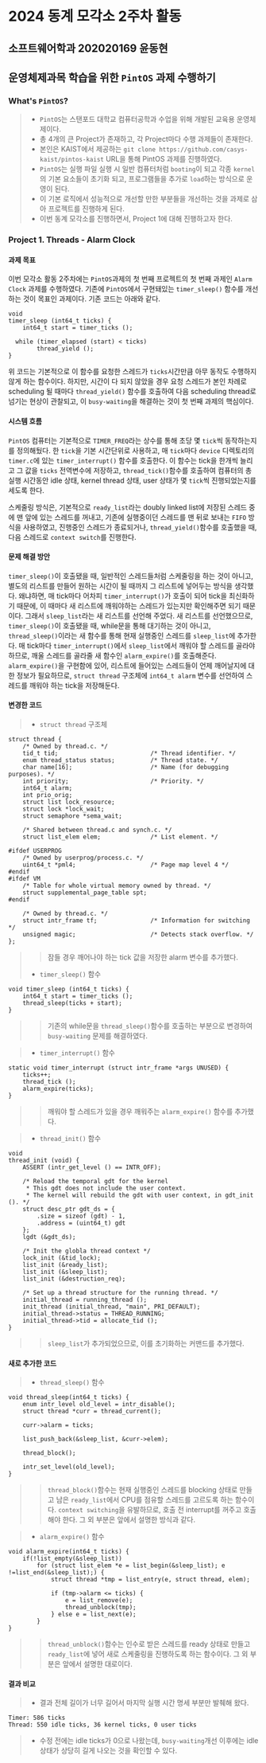 # 2024 동계 모각소 2주차 활동

## 소프트웨어학과 202020169 윤동현

## 운영체제과목 학습을 위한 `PintOS` 과제 수행하기

### What's `PintOS`?

> * `PintOS`는 스탠포드 대학교 컴퓨터공학과 수업을 위해 개발된 교육용 운영체제이다.
> * 총 4개의 큰 Project가 존재하고, 각 Project마다 수행 과제들이 존재한다.
> * 본인은 KAIST에서 제공하는 `git clone https://github.com/casys-kaist/pintos-kaist` URL을 통해 PintOS 과제를 진행하였다.
> * `PintOS`는 실행 파일 실행 시 일반 컴퓨터처럼 `booting`이 되고 각종 `kernel`의 기본 요소들이 초기화 되고, 프로그램들을 추가로 `load`하는 방식으로 운영이 된다.
> * 이 기본 로직에서 성능적으로 개선할 만한 부분들을 개선하는 것을 과제로 삼아 프로젝트를 진행하게 된다.
> * 이번 동계 모각소를 진행하면서, Project 1에 대해 진행하고자 한다. 

### Project 1. Threads - Alarm Clock

#### 과제 목표

 이번 모각소 활동 2주차에는 `PintOS`과제의 첫 번째 프로젝트의 첫 번째 과제인 `Alarm Clock` 과제를 수행하였다. 기존에 `PintOS`에서 구현돼있는 `timer_sleep()` 함수를 개선하는 것이 목표인 과제이다. 기존 코드는 아래와 같다.
```
void
timer_sleep (int64_t ticks) {
	int64_t start = timer_ticks ();

  while (timer_elapsed (start) < ticks)
		thread_yield ();
}
```
 위 코드는 기본적으로 이 함수를 요청한 스레드가 `ticks`시간만큼 아무 동작도 수행하지 않게 하는 함수이다. 하지만, 시간이 다 되지 않았을 경우 요청 스레드가 본인 차례로 scheduling 될 때마다 `thread_yield()` 함수를 호출하여 다음 scheduling thread로 넘기는 현상이 관찰되고, 이 `busy-waiting`을 해결하는 것이 첫 번째 과제의 핵심이다.
 
#### 시스템 흐름

 `PintOS` 컴퓨터는 기본적으로 `TIMER_FREQ`라는 상수를 통해 초당 몇 `tick`씩 동작하는지를 정의해뒀다. 한 `tick`을 기본 시간단위로 사용하고, 매 `tick`마다 `device` 디렉토리의 `timer.c`에 있는 `timer_interrupt()` 함수를 호출한다. 이 함수는 tick을 한개씩 늘리고 그 값을 `ticks` 전역변수에 저장하고, `thread_tick()`함수를 호출하여 컴퓨터의 총 실행 시간동안 idle 상태, kernel thread 상태, user 상태가 몇 `tick`씩 진행되었는지를 세도록 한다.

 스케줄링 방식은, 기본적으로 `ready_list`라는 doubly linked list에 저장된 스레드 중에 맨 앞에 있는 스레드를 꺼내고, 기존에 실행중이던 스레드를 맨 뒤로 보내는 `FIFO` 방식을 사용하였고, 진행중인 스레드가 종료되거나, `thread_yield()`함수를 호출했을 때, 다음 스레드로 `context switch`를 진행한다.

#### 문제 해결 방안

 `timer_sleep()`이 호출됐을 때, 일반적인 스레드들처럼 스케줄링을 하는 것이 아니고, 별도의 리스트를 만들어 원하는 시간이 될 때까지 그 리스트에 넣어두는 방식을 생각했다. 왜냐하면, 매 tick마다 어차피 `timer_interrupt()`가 호출이 되어 tick을 최신화하기 때문에, 이 때마다 새 리스트에 깨워야하는 스레드가 있는지만 확인해주면 되기 때문이다. 그래서 `sleep_list`라는 새 리스트를 선언해 주었다.
 새 리스트를 선언했으므로, `timer_sleep()`이 호출됐을 때, while문을 통해 대기하는 것이 아니고, `thread_sleep()`이라는 새 함수를 통해 현재 실행중인 스레드를 `sleep_list`에 추가한다.
 매 tick마다 `timer_interrupt()`에서 `sleep_list`에서 깨워야 할 스레드를 골라야 하므로, 깨울 스레드를 골라줄 새 함수인 `alarm_expire()`를 호출해준다. `alarm_expire()`을 구현함에 있어, 리스트에 들어있는 스레드들이 언제 깨어날지에 대한 정보가 필요하므로, `struct thread` 구조체에 `int64_t alarm` 변수를 선언하여 스레드를 깨워야 하는 tick을 저장해둔다.

#### 변경한 코드

> * `struct thread` 구조체
```
struct thread {
	/* Owned by thread.c. */
	tid_t tid;                          /* Thread identifier. */
	enum thread_status status;          /* Thread state. */
	char name[16];                      /* Name (for debugging purposes). */
	int priority;                       /* Priority. */
	int64_t alarm;
	int prio_orig;
	struct list lock_resource;
	struct lock *lock_wait;
	struct semaphore *sema_wait;

	/* Shared between thread.c and synch.c. */
	struct list_elem elem;              /* List element. */

#ifdef USERPROG
	/* Owned by userprog/process.c. */
	uint64_t *pml4;                     /* Page map level 4 */
#endif
#ifdef VM
	/* Table for whole virtual memory owned by thread. */
	struct supplemental_page_table spt;
#endif

	/* Owned by thread.c. */
	struct intr_frame tf;               /* Information for switching */
	unsigned magic;                     /* Detects stack overflow. */
};
```
>> 잠들 경우 깨어나야 하는 tick 값을 저장한 alarm 변수를 추가했다.
>> 
> * `timer_sleep()` 함수
```
void timer_sleep (int64_t ticks) {
	int64_t start = timer_ticks ();
	thread_sleep(ticks + start);
}
```
>> 기존의 while문을 `thread_sleep()`함수를 호출하는 부분으로 변경하여 `busy-waiting` 문제를 해결하였다.

> * `timer_interrupt()` 함수
```
static void timer_interrupt (struct intr_frame *args UNUSED) {
	ticks++;
	thread_tick ();
	alarm_expire(ticks);
}
```
>> 깨워야 할 스레드가 있을 경우 깨워주는 `alarm_expire()` 함수를 추가했다.

> * `thread_init()` 함수
```
void
thread_init (void) {
	ASSERT (intr_get_level () == INTR_OFF);

	/* Reload the temporal gdt for the kernel
	 * This gdt does not include the user context.
	 * The kernel will rebuild the gdt with user context, in gdt_init (). */
	struct desc_ptr gdt_ds = {
		.size = sizeof (gdt) - 1,
		.address = (uint64_t) gdt
	};
	lgdt (&gdt_ds);

	/* Init the globla thread context */
	lock_init (&tid_lock);
	list_init (&ready_list);
	list_init (&sleep_list);
	list_init (&destruction_req);

	/* Set up a thread structure for the running thread. */
	initial_thread = running_thread ();
	init_thread (initial_thread, "main", PRI_DEFAULT);
	initial_thread->status = THREAD_RUNNING;
	initial_thread->tid = allocate_tid ();
}
```
>> `sleep_list`가 추가되었으므로, 이를 초기화하는 커맨드를 추가했다.

#### 새로 추가한 코드

> * `thread_sleep()` 함수
```
void thread_sleep(int64_t ticks) {
	enum intr_level old_level = intr_disable();
	struct thread *curr = thread_current();

	curr->alarm = ticks;

	list_push_back(&sleep_list, &curr->elem);

	thread_block();

	intr_set_level(old_level);
}
```
>> `thread_block()`함수는 현재 실행중인 스레드를 blocking 상태로 만들고 남은 `ready_list`에서 CPU를 점유할 스레드를 고르도록 하는 함수이다. `context switching`을 유발하므로, 호출 전 interrupt를 꺼주고 호출해야 한다. 그 외 부분은 앞에서 설명한 방식과 같다.

> * `alarm_expire()` 함수
```
void alarm_expire(int64_t ticks) {
	if(!list_empty(&sleep_list))
		for (struct list_elem *e = list_begin(&sleep_list); e !=list_end(&sleep_list);) {
			struct thread *tmp = list_entry(e, struct thread, elem);

			if (tmp->alarm <= ticks) {
				e = list_remove(e);
				thread_unblock(tmp);
			} else e = list_next(e);
		}
}
```
>> `thread_unblock()`함수는 인수로 받은 스레드를 ready 상태로 만들고 `ready_list`에 넣어 새로 스케줄링을 진행하도록 하는 함수이다. 그 외 부분은 앞에서 설명한 대로이다.

#### 결과 비교

> * 결과 전체 길이가 너무 길어서 마지막 실행 시간 명세 부분만 발췌해 왔다.
```
Timer: 586 ticks
Thread: 550 idle ticks, 36 kernel ticks, 0 user ticks
```
> * 수정 전에는 idle ticks가 0으로 나왔는데, `busy-waiting`개선 이후에는 idle상태가 상당히 길게 나오는 것을 확인할 수 있다.
